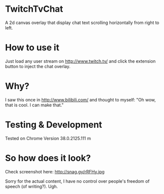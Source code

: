 TwitchTvChat
============

A 2d canvas overlay that display chat text scrolling horizontally from right to left.

How to use it
=============
Just load any user stream on http://www.twitch.tv/ and click the extension button to inject the chat overlay.


Why?
====
I saw this once in http://www.bilibili.com/ and thought to myself: "Oh wow, that is cool.  I can make that."

Testing & Development
=====================
Tested on Chrome Version 38.0.2125.111 m

So how does it look?
=====================
Check screenshot here: http://snag.gy/rRFHy.jpg

Sorry for the actual content, I have no control over people's freedom of speech (of writing?). Ugh.
